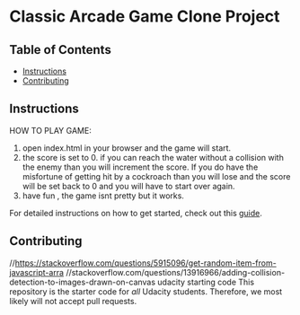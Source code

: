 # Classic Arcade Game Clone Project

## Table of Contents

- [Instructions](#instructions)
- [Contributing](#contributing)

## Instructions

HOW TO PLAY GAME:
 1. open index.html in your browser and the game will start.
 2. the score is set to 0. if you can reach the water without a collision with the enemy than you will increment the score. If you do have the misfortune of getting hit by a cockroach than you will lose and the score will be set back to 0 and you will have to start over again.
 3. have fun , the game isnt pretty but it works. 

For detailed instructions on how to get started, check out this [guide](https://docs.google.com/document/d/1v01aScPjSWCCWQLIpFqvg3-vXLH2e8_SZQKC8jNO0Dc/pub?embedded=true).

## Contributing
//https://stackoverflow.com/questions/5915096/get-random-item-from-javascript-arra
//stackoverflow.com/questions/13916966/adding-collision-detection-to-images-drawn-on-canvas
udacity starting code 
This repository is the starter code for _all_ Udacity students. Therefore, we most likely will not accept pull requests.
